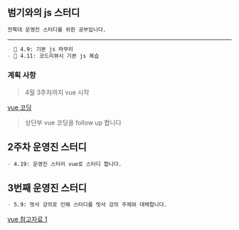 ## 범기와의 js 스터디

```md
전북대 운영진 스터디를 위한 공부입니다.
```

<hr/>

```md
- 🐯 4.9: 기본 js 마무리
- 🐯 4.11: 코드리뷰시 기본 js 복습
```

### 계획 사항
> 4월 3주차까지 vue 시작

[vue 코딩](https://edu.goorm.io/lecture/15523/%EC%9B%B9-%EA%B2%8C%EC%9E%84%EC%9D%84-%EB%A7%8C%EB%93%A4%EB%A9%B0-%EB%B0%B0%EC%9A%B0%EB%8A%94-vue)

> 상단부 vue 코딩을 follow up 합니다

## 2주차 운영진 스터디

```md
- 4.19: 운영진 스터리 vue로 스터디 합니다.

```

## 3번째 운영진 스터디
```md
- 5.9: 멋사 강의로 인해 스터디를 멋사 강의 주제와 대체합니다.
```

[vue 참고자료 1](https://skkulikelion2018.netlify.app/)

